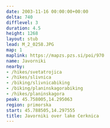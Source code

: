 ```yaml
---
date: 2003-11-16 00:00:00+00:00
delta: 740
difflevel: 3
duration: 4.5
height: 1268
layout: stub
lead: M_2_0258.JPG
map: 1
maplink: https://mapzs.pzs.si/poi/970
name: Javorniki
nearby:
- /hikes/svetatrojica
- /hikes/slivnica
- /biking/slivnicabiking
- /biking/planinskagorabiking
- /hikes/planinskagora
peak: 45.758005,14.295063
region: primorska
start: 45.788505,14.297555
title: Javorniki over lake Cerknica
---
```

